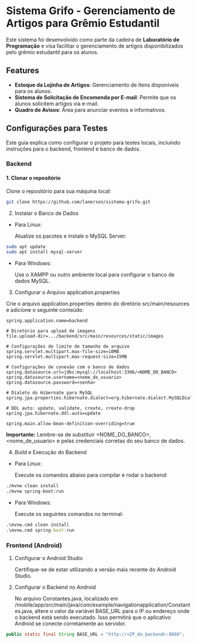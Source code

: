 # Sistema Grifo - Gerenciamento de Artigos para Grêmio Estudantil

Este sistema foi desenvolvido como parte da cadeira de **Laboratório de Programação** e visa facilitar o gerenciamento de artigos disponibilizados pelo grêmio estudantil para os alunos.

## Features

- **Estoque da Lojinha de Artigos**: Gerenciamento de itens disponíveis para os alunos.
- **Sistema de Solicitação de Encomenda por E-mail**: Permite que os alunos solicitem artigos via e-mail.
- **Quadro de Avisos**: Área para anunciar eventos e informativos.

## Configurações para Testes

Este guia explica como configurar o projeto para testes locais, incluindo instruções para o backend, frontend e banco de dados.

### Backend

#### 1. Clonar o repositório

Clone o repositório para sua máquina local:

```bash
git clone https://github.com/lanerson/sistema-grifo.git
```
2. Instalar o Banco de Dados

- Para Linux:

    Atualize os pacotes e instale o MySQL Server:
```bash
sudo apt update
sudo apt install mysql-server
```
- Para Windows:

    Use o XAMPP ou outro ambiente local para configurar o banco de dados MySQL.

3. Configurar o Arquivo application.properties

Crie o arquivo application.properties dentro do diretório src/main/resources e adicione o seguinte conteúdo:
```
spring.application.name=backend

# Diretório para upload de imagens
file.upload-dir=.../backend/src/main/resources/static/images

# Configurações de limite de tamanho de arquivo
spring.servlet.multipart.max-file-size=10MB
spring.servlet.multipart.max-request-size=15MB

# Configurações de conexão com o banco de dados
spring.datasource.url=jdbc:mysql://localhost:3306/<NOME_DO_BANCO>
spring.datasource.username=<nome_de_usuario>
spring.datasource.password=<senha>

# Dialeto do Hibernate para MySQL
spring.jpa.properties.hibernate.dialect=org.hibernate.dialect.MySQLDialect

# DDL auto: update, validate, create, create-drop
spring.jpa.hibernate.ddl-auto=update

spring.main.allow-bean-definition-overriding=true
```
**Importante:** Lembre-se de substituir <NOME_DO_BANCO>, <nome_de_usuario> e <senha> pelas credenciais corretas do seu banco de dados.

4. Build e Execução do Backend

- Para Linux:

    Execute os comandos abaixo para compilar e rodar o backend:
```bash
./mvnw clean install
./mvnw spring-boot:run
```
- Para Windows:

    Execute os seguintes comandos no terminal:
```cmd
.\mvnw.cmd clean install
.\mvnw.cmd spring-boot:run
```
### Frontend (Android)
1. Configurar o Android Studio

    Certifique-se de estar utilizando a versão mais recente do Android Studio.
3. Configurar o Backend no Android
 
    No arquivo Constantes.java, localizado em /mobile/app/src/main/java/com/example/navigationapplication/Constantes.java, altere o valor da variável BASE_URL para o IP ou endereço onde o backend está sendo executado. Isso permitirá que o aplicativo Android se conecte corretamente ao servidor.
```java
public static final String BASE_URL = "http://<IP_do_backend>:8080";

```
